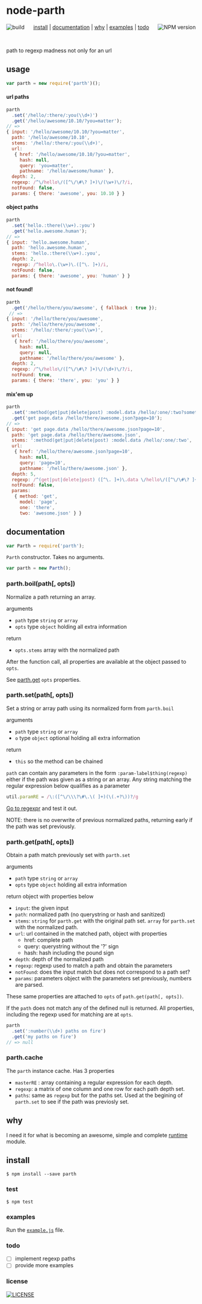 # node-parth
[<img alt="build" src="http://img.shields.io/travis/stringparser/node-parth/master.svg?style=flat-square" align="left"/>](https://travis-ci.org/stringparser/node-parth/builds)
[<img alt="NPM version" src="http://img.shields.io/npm/v/parth.svg?style=flat-square" align="right"/>](http://www.npmjs.org/package/parth)
<p align="center">
  <a href="#install">install</a> |
  <a href="#documentation">documentation</a> |
  <a href="#why">why</a> |
  <a href="#examples">examples</a> |
  <a href="#todo">todo</a>
</p>
<br>

path to regexp madness not only for an url

## usage

```js
var parth = new require('parth')();
```

#### url paths

```js
parth
  .set('/hello/:there/:you(\\d+)')
  .get('/hello/awesome/10.10/?you=matter');
// =>
{ input: '/hello/awesome/10.10/?you=matter',
  path: '/hello/awesome/10.10',
  stems: '/hello/:there/:you(\\d+)',
  url:
   { href: '/hello/awesome/10.10/?you=matter',
     hash: null,
     query: 'you=matter',
     pathname: '/hello/awesome/human' },
  depth: 2,
  regexp: /^\/hello\/([^\/\#\? ]+)\/(\w+)\/?/i,
  notFound: false,
  params: { there: 'awesome', you: 10.10 } }

```

#### object paths

```js
parth
  .set('hello.:there(\\w+).:you')
  .get('hello.awesome.human');
// =>
{ input: 'hello.awesome.human',
  path: 'hello.awesome.human',
  stems: 'hello.:there(\\w+).:you',
  depth: 2,
  regexp: /^hello\.(\w+)\.([^\. ]+)/i,
  notFound: false,
  params: { there: 'awesome', you: 'human' } }
```

#### not found!

````js
parth
  .get('/hello/there/you/awesome', { fallback : true });
 // =>
{ input: '/hello/there/you/awesome',
  path: '/hello/there/you/awesome',
  stems: '/hello/:there/:you(\\w+)',
  url:
   { href: '/hello/there/you/awesome',
     hash: null,
     query: null,
     pathname: '/hello/there/you/awesome' },
  depth: 2,
  regexp: /^\/hello\/([^\/\#\? ]+)\/(\d+)\/?/i,
  notFound: true,
  params: { there: 'there', you: 'you' } }
````

#### mix'em up

```js
parth
  .set(':method(get|put|delete|post) :model.data /hello/:one/:two?something')
  .get('get page.data /hello/there/awesome.json?page=10');
// =>
{ input: 'get page.data /hello/there/awesome.json?page=10',
  path: 'get page.data /hello/there/awesome.json',
  stems: ':method(get|put|delete|post) :model.data /hello/:one/:two',
  url:
   { href: '/hello/there/awesome.json?page=10',
     hash: null,
     query: 'page=10',
     pathname: '/hello/there/awesome.json' },
  depth: 5,
  regexp: /^(get|put|delete|post) ([^\. ]+)\.data \/hello\/([^\/\#\? ]+)\/([^\/\#\? ]+)\/?/i,
  notFound: false,
  params:
   { method: 'get',
     model: 'page',
     one: 'there',
     two: 'awesome.json' } }

```

## documentation

````js
var Parth = require('parth');
````

`Parth` constructor. Takes no arguments.

```js
var parth = new Parth();
```

### parth.boil(path[, opts])

Normalize a path returning an array.

arguments
- `path` type `string` or `array`
- `opts` type `object` holding all extra information

return
- `opts.stems` array with the normalized path

After the function call, all properties are available at the object passed to `opts`.

See [parth.get](#parthgetpath-opts) `opts` properties.

### parth.set(path[, opts])

Set a string or array path using its normalized form from `parth.boil`

arguments
- `path` type `string` or `array`
- `o` type `object` optional holding all extra information

return
- `this` so the method can be chained

`path` can contain any parameters in the form `:param-label$thing(regexp)` either if the path was given as a string or an array. Any string matching the regular expression below qualifies as a parameter

````js
util.paramRE = /\:([^\/\\\?\#\.\( ]+)(\(.+?\))?/g
````
[Go to regexpr](http://regexr.com/) and test it out.

NOTE: there is no overwrite of previous normalized paths, returning early if the path was set previously.

### parth.get(path[, opts])

Obtain a path match previously set with `parth.set`

arguments
- `path` type `string` or `array`
- `opts` type `object` holding all extra information

return
  object with properties below
- `input`: the given input
- `path`: normalized path (no querystring or hash and sanitized)
- `stems`: `string` for `parth.get` with the original path set. `array` for `parth.set` with the normalized path.
- `url`: url contained in the matched path, object with properties
  - href: complete path
  - query: querystring without the '?' sign
  - hash: hash including the pound sign
- `depth`: depth of the normalized path
- `regexp`: regexp used to match a path and obtain the parameters
- `notFound`: does the input match but does not correspond to a path set?
- `params`: parameters object with the parameters set previously, numbers are parsed.

These same properties are attached to `opts` of `path.get(path[, opts])`.

If the `path` does not match any of the defined null is returned. All properties, including the regexp used for matching are at `opts`.

```js
parth
  .set(':number(\\d+) paths on fire')
  .get('my paths on fire')
// => null
```

### parth.cache

The `parth` instance cache. Has 3 properties

 - `masterRE` : array containing a regular expression for each depth.
 - `regexp`: a matrix of one column and one row for each path depth set.
 - `paths`: same as `regexp` but for the paths set. Used at the begining of `parth.set` to see if the path was previosly set.

## why

I need it for what is becoming an awesome, simple and complete [runtime](https://github.com/stringparser/runtime) module.

## install

    $ npm install --save parth

### test

    $ npm test

### examples

 Run the [`example.js`](example.js) file.

### todo

 - [ ] implement regexp paths
 - [ ] provide more examples

### license

[<img alt="LICENSE" src="http://img.shields.io/npm/l/parth.svg?style=flat-square"/>](http://opensource.org/licenses/MIT)
